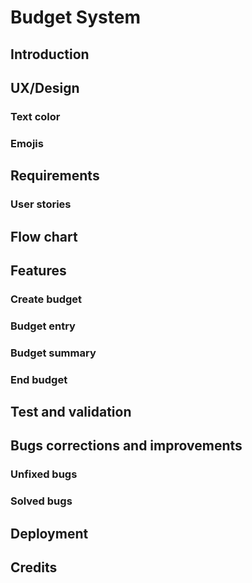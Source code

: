 # Budget System
## Introduction
## UX/Design 
### Text color
### Emojis
## Requirements 
### User stories
## Flow chart
## Features
### Create budget
### Budget entry
### Budget summary
### End budget
## Test and validation
## Bugs corrections and improvements 
### Unfixed bugs
### Solved bugs
## Deployment
## Credits